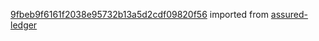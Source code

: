 [9fbeb9f6161f2038e95732b13a5d2cdf09820f56](https://github.com/insolar/assured-ledger/commit/9fbeb9f6161f2038e95732b13a5d2cdf09820f56) imported from [assured-ledger](https://github.com/insolar/assured-ledger)
